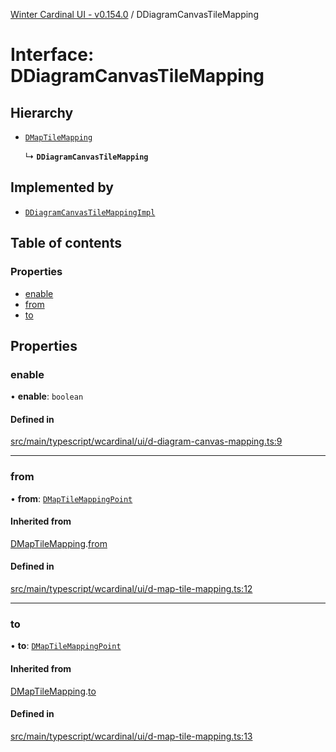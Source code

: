 [Winter Cardinal UI - v0.154.0](../index.md) / DDiagramCanvasTileMapping

# Interface: DDiagramCanvasTileMapping

## Hierarchy

- [`DMapTileMapping`](DMapTileMapping.md)

  ↳ **`DDiagramCanvasTileMapping`**

## Implemented by

- [`DDiagramCanvasTileMappingImpl`](../classes/DDiagramCanvasTileMappingImpl.md)

## Table of contents

### Properties

- [enable](DDiagramCanvasTileMapping.md#enable)
- [from](DDiagramCanvasTileMapping.md#from)
- [to](DDiagramCanvasTileMapping.md#to)

## Properties

### enable

• **enable**: `boolean`

#### Defined in

[src/main/typescript/wcardinal/ui/d-diagram-canvas-mapping.ts:9](https://github.com/winter-cardinal/winter-cardinal-ui/blob/v0.154.0/src/main/typescript/wcardinal/ui/d-diagram-canvas-mapping.ts#L9)

___

### from

• **from**: [`DMapTileMappingPoint`](DMapTileMappingPoint.md)

#### Inherited from

[DMapTileMapping](DMapTileMapping.md).[from](DMapTileMapping.md#from)

#### Defined in

[src/main/typescript/wcardinal/ui/d-map-tile-mapping.ts:12](https://github.com/winter-cardinal/winter-cardinal-ui/blob/v0.154.0/src/main/typescript/wcardinal/ui/d-map-tile-mapping.ts#L12)

___

### to

• **to**: [`DMapTileMappingPoint`](DMapTileMappingPoint.md)

#### Inherited from

[DMapTileMapping](DMapTileMapping.md).[to](DMapTileMapping.md#to)

#### Defined in

[src/main/typescript/wcardinal/ui/d-map-tile-mapping.ts:13](https://github.com/winter-cardinal/winter-cardinal-ui/blob/v0.154.0/src/main/typescript/wcardinal/ui/d-map-tile-mapping.ts#L13)
